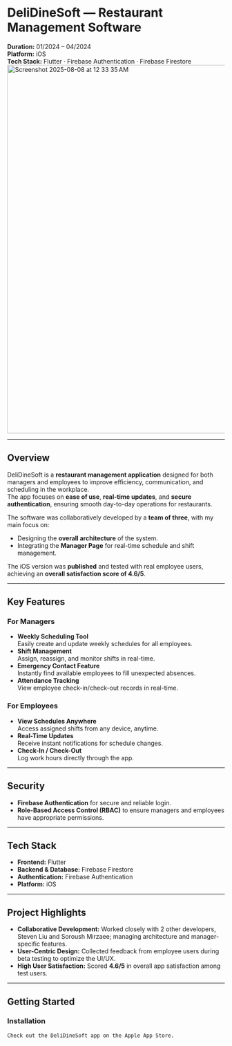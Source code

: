 # DeliDineSoft — Restaurant Management Software

**Duration:** 01/2024 – 04/2024  
**Platform:** iOS  
**Tech Stack:** Flutter · Firebase Authentication · Firebase Firestore  
<img width="1266" height="852" alt="Screenshot 2025-08-08 at 12 33 35 AM" src="https://github.com/user-attachments/assets/65eb2bd9-ad2b-4ebc-b55e-1f5199863aab" />


---

## Overview
DeliDineSoft is a **restaurant management application** designed for both managers and employees to improve efficiency, communication, and scheduling in the workplace.  
The app focuses on **ease of use**, **real-time updates**, and **secure authentication**, ensuring smooth day-to-day operations for restaurants.

The software was collaboratively developed by a **team of three**, with my main focus on:
- Designing the **overall architecture** of the system.
- Integrating the **Manager Page** for real-time schedule and shift management.

The iOS version was **published** and tested with real employee users, achieving an **overall satisfaction score of 4.6/5**.

---

## Key Features

### For Managers
- **Weekly Scheduling Tool**  
  Easily create and update weekly schedules for all employees.
- **Shift Management**  
  Assign, reassign, and monitor shifts in real-time.
- **Emergency Contact Feature**  
  Instantly find available employees to fill unexpected absences.
- **Attendance Tracking**  
  View employee check-in/check-out records in real-time.

### For Employees
- **View Schedules Anywhere**  
  Access assigned shifts from any device, anytime.
- **Real-Time Updates**  
  Receive instant notifications for schedule changes.
- **Check-In / Check-Out**  
  Log work hours directly through the app.

---

## Security
- **Firebase Authentication** for secure and reliable login.
- **Role-Based Access Control (RBAC)** to ensure managers and employees have appropriate permissions.

---

## Tech Stack
- **Frontend:** Flutter  
- **Backend & Database:** Firebase Firestore  
- **Authentication:** Firebase Authentication  
- **Platform:** iOS  

---

## Project Highlights
- **Collaborative Development:** Worked closely with 2 other developers, Steven Liu and Soroush Mirzaee; managing architecture and manager-specific features.
- **User-Centric Design:** Collected feedback from employee users during beta testing to optimize the UI/UX.
- **High User Satisfaction:** Scored **4.6/5** in overall app satisfaction among test users.

---

## Getting Started
### Installation
```bash
Check out the DeliDineSoft app on the Apple App Store. 
```
